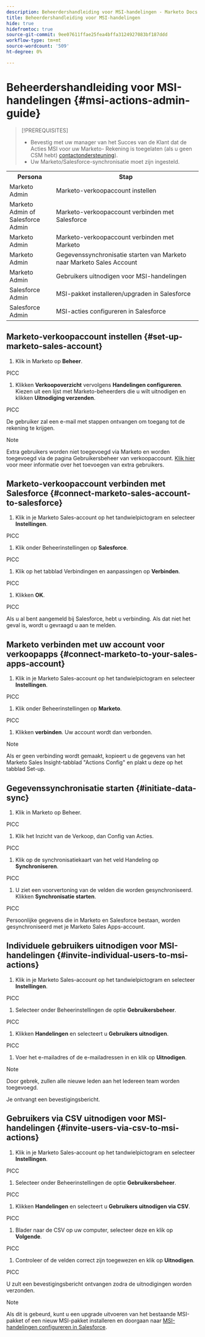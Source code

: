 ```yaml
---
description: Beheerdershandleiding voor MSI-handelingen - Marketo Docs - Productdocumentatie
title: Beheerdershandleiding voor MSI-handelingen
hide: true
hidefromtoc: true
source-git-commit: 9ee07611ffae25fea4bffa3124927083bf187ddd
workflow-type: tm+mt
source-wordcount: '509'
ht-degree: 0%

---
```


# Beheerdershandleiding voor MSI-handelingen {#msi-actions-admin-guide}

>[!PREREQUISITES]
>
>* Bevestig met uw manager van het Succes van de Klant dat de Acties MSI voor uw Marketo- Rekening is toegelaten (als u geen CSM hebt) [contactondersteuning](https://nation.marketo.com/t5/support/ct-p/Support)).
>* Uw Marketo/Salesforce-synchronisatie moet zijn ingesteld.


<table>
 <tr>
  <th>Persona</th>
  <th>Stap</th>
 </tr>
 <tr>
  <td>Marketo Admin</td>
  <td>Marketo-verkoopaccount instellen</td>
 </tr>
 <tr>
  <td>Marketo Admin of <br/>Salesforce Admin</td>
  <td>Marketo-verkoopaccount verbinden met Salesforce</td>
 </tr>
 <tr>
  <td>Marketo Admin</td>
  <td>Marketo-verkoopaccount verbinden met Marketo</td>
 </tr>
 <tr>
  <td>Marketo Admin</td>
  <td>Gegevenssynchronisatie starten van Marketo naar Marketo Sales Account</td>
 </tr>
 <tr>
  <td>Marketo Admin</td>
  <td>Gebruikers uitnodigen voor MSI-handelingen</td>
 </tr>
 <tr>
  <td>Salesforce Admin</td>
  <td>MSI-pakket installeren/upgraden in Salesforce</td>
 </tr>
 <tr>
  <td>Salesforce Admin</td>
  <td>MSI-acties configureren in Salesforce</td>
 </tr>
</table>

## Marketo-verkoopaccount instellen {#set-up-marketo-sales-account}

1. Klik in Marketo op **Beheer**.

PICC

1. Klikken **Verkoopoverzicht** vervolgens **Handelingen configureren**. Kiezen uit een lijst met Marketo-beheerders die u wilt uitnodigen en klikken **Uitnodiging verzenden**.

PICC

De gebruiker zal een e-mail met stappen ontvangen om toegang tot de rekening te krijgen.

>[!NOTE]
>
>Extra gebruikers worden niet toegevoegd via Marketo en worden toegevoegd via de pagina Gebruikersbeheer van verkoopaccount. [Klik hier](/help/marketo/product-docs/marketo-sales-connect/admin/invite-users.md) voor meer informatie over het toevoegen van extra gebruikers.

## Marketo-verkoopaccount verbinden met Salesforce {#connect-marketo-sales-account-to-salesforce}

1. Klik in je Marketo Sales-account op het tandwielpictogram en selecteer **Instellingen**.

PICC

1. Klik onder Beheerinstellingen op **Salesforce**.

PICC

1. Klik op het tabblad Verbindingen en aanpassingen op **Verbinden**.

PICC

1. Klikken **OK**.

PICC

Als u al bent aangemeld bij Salesforce, hebt u verbinding. Als dat niet het geval is, wordt u gevraagd u aan te melden.

## Marketo verbinden met uw account voor verkoopapps {#connect-marketo-to-your-sales-apps-account}

1. Klik in je Marketo Sales-account op het tandwielpictogram en selecteer **Instellingen**.

PICC

1. Klik onder Beheerinstellingen op **Marketo**.

PICC

1. Klikken **verbinden**. Uw account wordt dan verbonden.

>[!NOTE]
>
>Als er geen verbinding wordt gemaakt, kopieert u de gegevens van het Marketo Sales Insight-tabblad &quot;Actions Config&quot; en plakt u deze op het tabblad Set-up.

## Gegevenssynchronisatie starten {#initiate-data-sync}

1. Klik in Marketo op Beheer.

PICC

1. Klik het Inzicht van de Verkoop, dan Config van Acties.

PICC

1. Klik op de synchronisatiekaart van het veld Handeling op **Synchroniseren**.

PICC

1. U ziet een voorvertoning van de velden die worden gesynchroniseerd. Klikken **Synchronisatie starten**.

PICC

Persoonlijke gegevens die in Marketo en Salesforce bestaan, worden gesynchroniseerd met je Marketo Sales Apps-account.

## Individuele gebruikers uitnodigen voor MSI-handelingen {#invite-individual-users-to-msi-actions}

1. Klik in je Marketo Sales-account op het tandwielpictogram en selecteer **Instellingen**.

PICC

1. Selecteer onder Beheerinstellingen de optie **Gebruikersbeheer**.

PICC

1. Klikken **Handelingen** en selecteert u **Gebruikers uitnodigen**.

PICC

1. Voer het e-mailadres of de e-mailadressen in en klik op **Uitnodigen**.

>[!NOTE]
>
>Door gebrek, zullen alle nieuwe leden aan het Iedereen team worden toegevoegd.

Je ontvangt een bevestigingsbericht.

## Gebruikers via CSV uitnodigen voor MSI-handelingen {#invite-users-via-csv-to-msi-actions}

1. Klik in je Marketo Sales-account op het tandwielpictogram en selecteer **Instellingen**.

PICC

1. Selecteer onder Beheerinstellingen de optie **Gebruikersbeheer**.

PICC

1. Klikken **Handelingen** en selecteert u **Gebruikers uitnodigen via CSV**.

PICC

1. Blader naar de CSV op uw computer, selecteer deze en klik op **Volgende**.

PICC

1. Controleer of de velden correct zijn toegewezen en klik op **Uitnodigen**.

PICC

U zult een bevestigingsbericht ontvangen zodra de uitnodigingen worden verzonden.

>[!NOTE]
>
>Als dit is gebeurd, kunt u een upgrade uitvoeren van het bestaande MSI-pakket of een nieuw MSI-pakket installeren en doorgaan naar [MSI-handelingen configureren in Salesforce](/help/marketo/product-docs/marketo-sales-insight/actions/salesforce-configuration/msi-actions-configuration-in-salesforce.md).
